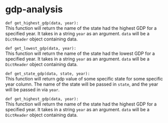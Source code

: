 # gdp-analysis

`def get_highest_gdp(data, year):`  
  This function will return the name of the state had the highest GDP for a specified year. It takes in a string `year` 
  as an argument. `data` will be a `DictReader` object containing data.

`def get_lowest_gdp(data, year):`  
  This function will return the name of the state had the lowest GDP for a specified year. It takes in a string `year` 
  as an argument. `data` will be a `DictReader` object containing data.

`def get_state_gdp(data, state, year):`  
  This function will return gdp value of some specific state for some specific year column. The name of the state will be passed in `state`, and the year will be passed in via `year`.


`def get_highest_gdp(data, year):`  
  This function will return the name of the state had the highest GDP for a specified year. It takes in a string `year` 
  as an argument. `data` will be a `DictReader` object containing data.
